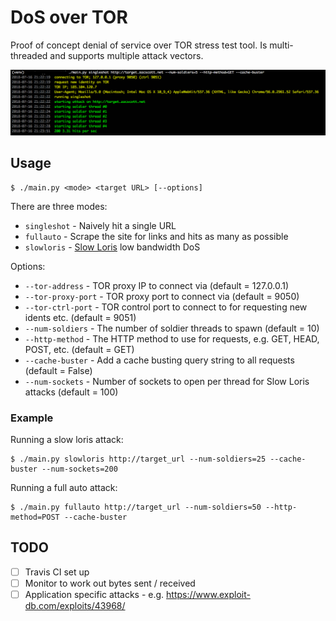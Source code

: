 
# DoS over TOR

Proof of concept denial of service over TOR stress test tool. Is multi-threaded and supports multiple attack vectors.

![screenshot](screenshot.png)

## Usage

    $ ./main.py <mode> <target URL> [--options]

There are three modes:

 - `singleshot` - Naively hit a single URL
 - `fullauto` - Scrape the site for links and hits as many as possible
 - `slowloris` - [Slow Loris](https://web.archive.org/web/20090822001255/http://ha.ckers.org/slowloris/) low bandwidth
    DoS

Options:

 - `--tor-address` - TOR proxy IP to connect via (default = 127.0.0.1)
 - `--tor-proxy-port` - TOR proxy port to connect via (default = 9050)
 - `--tor-ctrl-port` - TOR control port to connect to for requesting new idents etc. (default = 9051)
 - `--num-soldiers` - The number of soldier threads to spawn (default = 10)
 - `--http-method` - The HTTP method to use for requests, e.g. GET, HEAD, POST, etc. (default = GET)
 - `--cache-buster` - Add a cache busting query string to all requests (default = False)
 - `--num-sockets` - Number of sockets to open per thread for Slow Loris attacks (default = 100)

### Example

Running a slow loris attack:

    $ ./main.py slowloris http://target_url --num-soldiers=25 --cache-buster --num-sockets=200

Running a full auto attack:

    $ ./main.py fullauto http://target_url --num-soldiers=50 --http-method=POST --cache-buster

## TODO

 - [ ] Travis CI set up
 - [ ] Monitor to work out bytes sent / received
 - [ ] Application specific attacks - e.g. https://www.exploit-db.com/exploits/43968/
